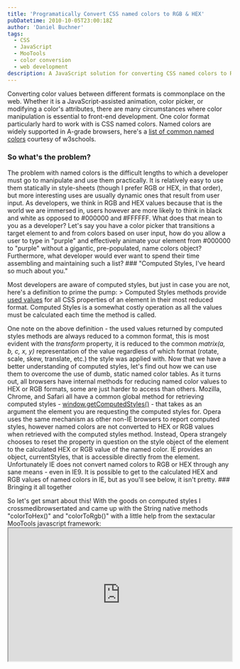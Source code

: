 ```yaml
---
title: 'Programatically Convert CSS named colors to RGB & HEX'
pubDatetime: 2010-10-05T23:00:18Z
author: 'Daniel Buchner'
tags:
  - CSS
  - JavaScript
  - MooTools
  - color conversion
  - web development
description: A JavaScript solution for converting CSS named colors to RGB and HEX formats, essential for color manipulation in front-end development.
---
```


Converting color values between different formats is commonplace on the web. Whether it is a JavaScript-assisted animation, color picker, or modifying a color's attributes, there are many circumstances where color manipulation is essential to front-end development. One color format particularly hard to work with is CSS named colors. Named colors are widely supported in A-grade browsers, here's a [list of common named colors](http://www.w3schools.com/css/css_colornames.asp) courtesy of w3schools.

### So what's the problem?

 The problem with named colors is the difficult lengths to which a developer must go to manipulate and use them practically. It is relatively easy to use them statically in style-sheets (though I prefer RGB or HEX, in that order), but more interesting uses are usually dynamic ones that result from user input. As developers, we think in RGB and HEX values because that is the world we are immersed in, users however are more likely to think in black and white as opposed to #000000 and #FFFFFF. What does that mean to you as a developer? Let's say you have a color picker that transitions a target element to and from colors based on user input, how do you allow a user to type in "purple" and effectively animate your element from #000000 to "purple" without a gigantic, pre-populated, name colors object? Furthermore, what developer would ever want to spend their time assembling and maintaining such a list? ### "Computed Styles, I've heard so much about you."

 Most developers are aware of computed styles, but just in case you are not, here's a definition to prime the pump: > Computed Styles methods provide [used values](https://developer.mozilla.org/en/CSS/used_value) for all CSS properties of an element in their most reduced format. Computed Styles is a somewhat costly operation as all the values must be calculated each time the method is called.

 One note on the above definition - the used values returned by computed styles methods are always reduced to a common format, this is most evident with the *transform* property, it is reduced to the common *matrix(a, b, c, x, y)* representation of the value regardless of which format (rotate, scale, skew, translate, etc.) the style was applied with. Now that we have a better understanding of computed styles, let's find out how we can use them to overcome the use of dumb, static named color tables. As it turns out, all browsers have internal methods for reducing named color values to HEX or RGB formats, some are just harder to access than others. Mozilla, Chrome, and Safari all have a common global method for retrieving computed styles - [window.getComputedStyles()](https://developer.mozilla.org/en/DOM/window.getComputedStyle) - that takes as an argument the element you are requesting the computed styles for. Opera uses the same mechanism as other non-IE browsers to report computed styles, however named colors are not converted to HEX or RGB values when retrieved with the computed styles method. Instead, Opera strangely chooses to reset the property in question on the style object of the element to the calculated HEX or RGB value of the named color. IE provides an object, currentStyles, that is accessible directly from the element. Unfortunately IE does not convert named colors to RGB or HEX through any sane means - even in IE9. It is possible to get to the calculated HEX and RGB values of named colors in IE, but as you'll see below, it isn't pretty. ### Bringing it all together

 So let's get smart about this! With the goods on computed styles I crossmedibrowsertated and came up with the String native methods "colorToHex()" and "colorToRgb()" with a little help from the sextacular MooTools javascript framework: <iframe src="http://jsfiddle.net/uFahP/1/embedded/" style="width: 100%; height: 300px"></iframe>
